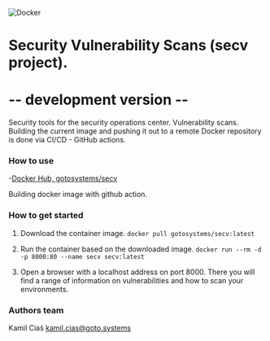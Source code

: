![Docker](http://dast.webd.pl/wp-content/uploads/2018/07/Docker.png)


# Security Vulnerability Scans (secv project).
# -- development version --
Security tools for the security operations center. Vulnerability scans. 
Building the current image and pushing it out to a remote Docker repository is done via CI/CD - GitHub actions.

### How to use
-[Docker Hub, gotosystems/secv](https://hub.docker.com/r/gotosystems/secv)

Building docker image with github action.

### How to get started
1) Download the container image.
```docker pull gotosystems/secv:latest```

2) Run the container based on the downloaded image.
```docker run --rm -d -p 8000:80 --name secv secv:latest```

3) Open a browser with a localhost address on port 8000.
There you will find a range of information on vulnerabilities and how to scan your environments.

### Authors team
Kamil Ciaś <kamil.cias@goto.systems>

